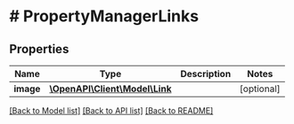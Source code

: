 # # PropertyManagerLinks

## Properties

Name | Type | Description | Notes
------------ | ------------- | ------------- | -------------
**image** | [**\OpenAPI\Client\Model\Link**](Link.md) |  | [optional]

[[Back to Model list]](../../README.md#models) [[Back to API list]](../../README.md#endpoints) [[Back to README]](../../README.md)
